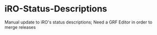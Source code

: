 # iRO-Status-Descriptions
Manual update to iRO's status descriptions; Need a GRF Editor in order to merge releases
